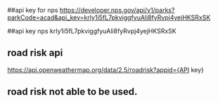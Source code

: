 ##api key for nps 
https://developer.nps.gov/api/v1/parks?parkCode=acad&api_key=krIy1i5fL7pkviggfyuAli8fyRvpj4yejHKSRxSK

##api key nps
krIy1i5fL7pkviggfyuAli8fyRvpj4yejHKSRxSK

## road risk api
https://api.openweathermap.org/data/2.5/roadrisk?appid={API key}

## road risk not able to be used. 